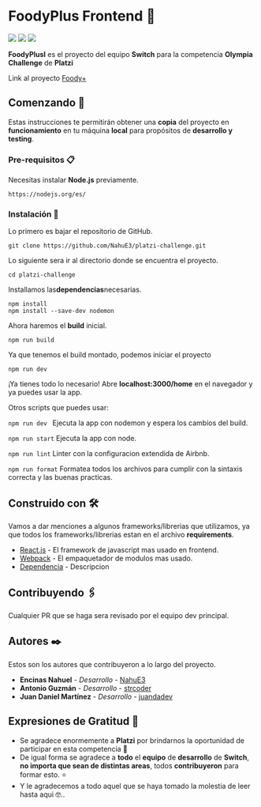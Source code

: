 #  FoodyPlus Frontend 🍕

![](https://img.shields.io/github/forks/NahuE3/platzi-challenge) ![](https://img.shields.io/github/commit-activity/w/NahuE3/platzi-challenge) ![](https://img.shields.io/github/last-commit/NahuE3/platzi-challenge)

**FoodyPlusI** es el proyecto del equipo **Switch** para la competencia **Olympia Challenge** de **Platzi**

Link al proyecto [Foody+](https://foodyplus.co)


## Comenzando 🚀

Estas instrucciones te permitirán obtener una **copia** del proyecto en **funcionamiento** en tu máquina **local** para propósitos de **desarrollo y testing**.

### Pre-requisitos 📋

Necesitas instalar **Node.js**  previamente.

```
https://nodejs.org/es/
```

### Instalación 🔧

Lo primero es bajar el repositorio de GitHub.

```
git clone https://github.com/NahuE3/platzi-challenge.git
```

Lo siguiente sera ir al directorio donde se encuentra el proyecto.

```
cd platzi-challenge
```

Installamos las**dependencias**necesarias.

```
npm install
npm install --save-dev nodemon
```

Ahora haremos el **build**  inicial.

```
npm run build
```

Ya que tenemos el build montado, podemos iniciar el proyecto

```
npm run dev
```

¡Ya tienes todo lo necesario!
Abre **localhost:3000/home** en el navegador y ya puedes usar la app.

Otros scripts que puedes usar:


`npm run dev ` Ejecuta la app con nodemon y espera los cambios del build.

`npm run start`  Ejecuta la app con node.

`npm run lint`   Linter con la configuracion extendida de Airbnb.

`npm run format` Formatea todos los archivos para cumplir con la sintaxis correcta y las buenas practicas.



## Construido con 🛠️

Vamos a dar menciones a algunos frameworks/librerias que utilizamos, ya que todos los frameworks/librerias estan en el archivo **requirements**.

- [React.js](https://es.reactjs.org/) - El framework de javascript mas usado en frontend.
- [Webpack](https://webpack.js.org/) - El empaquetador de modulos mas usado.
- [Dependencia](url) - Descripcion


## Contribuyendo 🖇️

Cualquier PR que se haga sera revisado por el equipo dev principal.

## Autores ✒️

Estos son los autores que contribuyeron a lo largo del proyecto.

- **Encinas Nahuel** - _Desarrollo_ - [NahuE3](https://github.com/NahuE3)
- **Antonio Guzmán** - _Desarrollo_ - [strcoder](https://github.com/strcoder)
- **Juan Daniel Martínez** - _Desarrollo_ - [juandadev](https://github.com/juandadev)


## Expresiones de Gratitud 🎁

- Se agradece enormemente a **Platzi** por brindarnos la oportunidad de participar en esta competencia 📢
- De igual forma se agradece a **todo** el **equipo** de **desarrollo** de **Switch**, **no importa que sean de distintas areas**, todos **contribuyeron** para formar esto. ⭐️
- Y le agradecemos a todo aquel que se haya tomado la molestia de leer hasta aqui 🤓..
